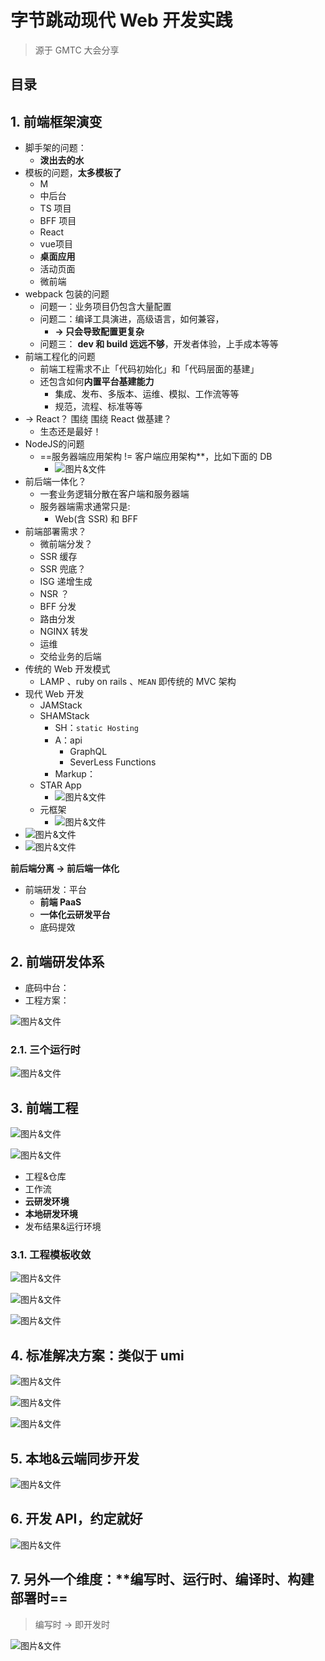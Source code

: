 
# 字节跳动现代 Web 开发实践


>  源于 GMTC 大会分享


## 目录
<!-- toc -->
 ## 1. 前端框架演变 

- 脚手架的问题：
	- **泼出去的水**
- 模板的问题，**太多模板了**
	- M
	- 中后台
	- TS 项目
	- BFF 项目
	- React 
	- vue项目
	- **桌面应用**
	- 活动页面
	- 微前端
- webpack 包装的问题
	- 问题一：业务项目仍包含大量配置
	- 问题二：编译工具演进，高级语言，如何兼容，
		- **→ 只会导致配置更复杂**
	- 问题三： **dev 和 build 远远不够**，开发者体验，上手成本等等
- 前端工程化的问题
	- 前端工程需求不止「代码初始化」和「代码层面的基建」
	- 还包含如何**内置平台基建能力**
		- 集成、发布、多版本、运维、模拟、工作流等等
		- 规范，流程、标准等等
- → React？ 围绕 围绕 React 做基建？
	- 生态还是最好！
- NodeJS的问题
	- ==服务器端应用架构 != 客户端应用架构**，比如下面的 DB
		- ![图片&文件](./files/20241214-5.png)
- 前后端一体化？
	- 一套业务逻辑分散在客户端和服务器端
	- 服务器端需求通常只是:  
		- Web(含 SSR) 和 BFF
- 前端部署需求？
	- 微前端分发？
	- SSR 缓存
	- SSR 兜底？
	- ISG 递增生成
	- NSR ？
	- BFF 分发
	- 路由分发
	- NGINX 转发
	- 运维
	- 交给业务的后端
- 传统的 Web 开发模式
	- LAMP 、ruby on rails 、`MEAN` 即传统的 MVC 架构
- 现代 Web 开发
	- JAMStack
	- SHAMStack
		- SH：`static Hosting`
		- A：api 
			- GraphQL 
			- SeverLess Functions
		- Markup： 
	- STAR App 
		- ![图片&文件](./files/20241214-6.png)
	- 元框架
		- ![图片&文件](./files/20241214-7.png)
- ![图片&文件](./files/20241214-8.png)
- ![图片&文件](./files/20241214-9.png)

**前后端分离 →  前后端一体化**
- 前端研发：平台
	- **前端 PaaS**
	- **一体化云研发平台**
	- 底码提效

## 2. 前端研发体系

- 底码中台：
- 工程方案：

![图片&文件](./files/20241214-11.png)

### 2.1. 三个运行时

![图片&文件](./files/20241214-10.png)

## 3. 前端工程

![图片&文件](./files/20241214-12.png)

![图片&文件](./files/20241214-13.png)

- 工程&仓库
- 工作流
- **云研发环境**
- **本地研发环境**
- 发布结果&运行环境

### 3.1. 工程模板收敛

![图片&文件](./files/20241214-14.png)

![图片&文件](./files/20241214-15.png)

![图片&文件](./files/20241214-16.png)

## 4. 标准解决方案：类似于 umi

![图片&文件](./files/20241214-17.png)

![图片&文件](./files/20241214-18.png)

![图片&文件](./files/20241214-19.png)

## 5. 本地&云端同步开发

![图片&文件](./files/20241214-20.png)

## 6. 开发 API，约定就好

![图片&文件](./files/20241214-21.png)

## 7. 另外一个维度：**编写时、运行时、编译时、构建部署时==

> 编写时 → 即开发时

![图片&文件](./files/20241214-22.png)

